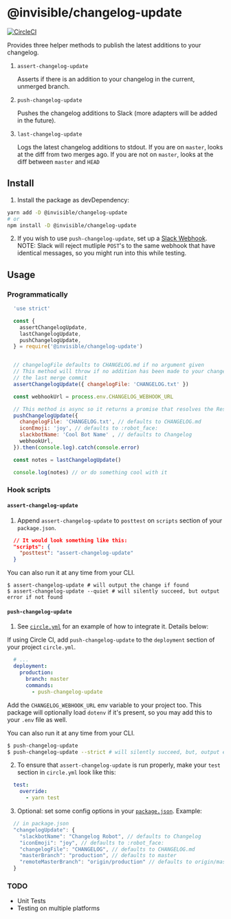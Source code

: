 # @invisible/changelog-update

[![CircleCI](https://circleci.com/gh/invisible-tech/changelog-update/tree/master.svg?style=svg)](https://circleci.com/gh/invisible-tech/changelog-update/tree/master)

Provides three helper methods to publish the latest additions to your changelog.

1. `assert-changelog-update`

    Asserts if there is an addition to your changelog in the current, unmerged branch.

2. `push-changelog-update`

    Pushes the changelog additions to Slack (more adapters will be added in the future).

3. `last-changelog-update`

    Logs the latest changelog additions to stdout. If you are on `master`, looks at the diff from two merges ago. If you are not on `master`, looks at the diff between `master` and `HEAD`

## Install

1. Install the package as devDependency:

```sh
yarn add -D @invisible/changelog-update
# or
npm install -D @invisible/changelog-update
```

2. If you wish to use `push-changelog-update`, set up a [Slack Webhook](https://my.slack.com/services/new/incoming-webhook/). NOTE: Slack will reject mutliple `POST`'s to the same webhook that have identical messages, so you might run into this while testing.

## Usage

### Programmatically

```javascript
  'use strict'

  const {
    assertChangelogUpdate,
    lastChangelogUpdate,
    pushChangelogUpdate,
  } = require('@invisible/changelog-update')


  // changelogFile defaults to CHANGELOG.md if no argument given
  // This method will throw if no addition has been made to your changelogFile since
  // the last merge commit
  assertChangelogUpdate({ changelogFile: 'CHANGELOG.txt' })

  const webhookUrl = process.env.CHANGELOG_WEBHOOK_URL

  // This method is async so it returns a promise that resolves the Response object from POST'ing to the Slack webhook
  pushChangelogUpdate({
    changelogFile: 'CHANGELOG.txt', // defaults to CHANGELOG.md
    iconEmoji: 'joy', // defaults to :robot_face:
    slackbotName: 'Cool Bot Name' , // defaults to Changelog
    webhookUrl,
  }).then(console.log).catch(console.error)

  const notes = lastChangelogUpdate()

  console.log(notes) // or do something cool with it
```

### Hook scripts

#### `assert-changelog-update`

1. Append `assert-changelog-update` to `posttest` on `scripts` section of your `package.json`.

  ```json
    // It would look something like this:
    "scripts": {
      "posttest": "assert-changelog-update"
    }
  ```

  You can also run it at any time from your CLI.

  ```
  $ assert-changelog-update # will output the change if found
  $ assert-changelog-update --quiet # will silently succeed, but output error if not found
  ```

#### `push-changelog-update`
1. See [`circle.yml`](circle.yml) for an example of how to integrate it. Details below:

  If using Circle CI, add `push-changelog-update` to the `deployment` section of your project `circle.yml`.

  ```yaml
    # ...
    deployment:
      production:
        branch: master
        commands:
          - push-changelog-update
  ```

  Add the `CHANGELOG_WEBHOOK_URL` env variable to your project too.
  This package will optionally load `dotenv` if it's present, so you may add this to your `.env` file as well.

  You can also run it at any time from your CLI.

  ```bash
  $ push-changelog-update
  $ push-changelog-update --strict # will silently succeed, but, output error if no changelog found without stopping the execution.
  ```

2. To ensure that `assert-changelog-update` is run properly, make your `test` section in `circle.yml` look like this:

  ```yaml
    test:
      override:
        - yarn test
  ```

3. Optional: set some config options in your [`package.json`](package.json). Example:

  ```javascript
    // in package.json
    "changelogUpdate": {
      "slackbotName": "Changelog Robot", // defaults to Changelog
      "iconEmoji": "joy", // defaults to :robot_face:
      "changelogFile": "CHANGELOG", // defaults to CHANGELOG.md
      "masterBranch": "production", // defaults to master
      "remoteMasterBranch": "origin/production" // defaults to origin/master
    }
  ```

### TODO
- Unit Tests
- Testing on multiple platforms
